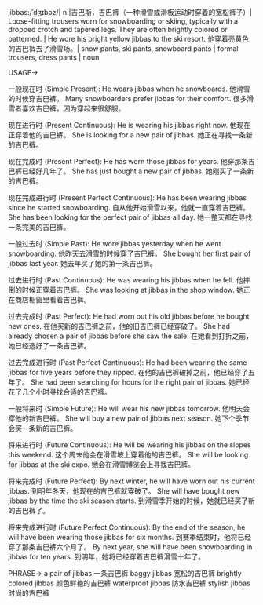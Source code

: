 jibbas:/ˈdʒɪbəz/| n.|吉巴斯，吉巴裤（一种滑雪或滑板运动时穿着的宽松裤子）| Loose-fitting trousers worn for snowboarding or skiing, typically with a dropped crotch and tapered legs.  They are often brightly colored or patterned. | He wore his bright yellow jibbas to the ski resort. 他穿着亮黄色的吉巴裤去了滑雪场。|  snow pants, ski pants, snowboard pants | formal trousers, dress pants | noun


USAGE->

一般现在时 (Simple Present):
He wears jibbas when he snowboards.  他滑雪的时候穿吉巴裤。
Many snowboarders prefer jibbas for their comfort. 很多滑雪者喜欢吉巴裤，因为穿起来很舒服。

现在进行时 (Present Continuous):
He is wearing his jibbas right now. 他现在正穿着他的吉巴裤。
She is looking for a new pair of jibbas. 她正在寻找一条新的吉巴裤。

现在完成时 (Present Perfect):
He has worn those jibbas for years. 他穿那条吉巴裤已经好几年了。
She has just bought a new pair of jibbas. 她刚买了一条新的吉巴裤。

现在完成进行时 (Present Perfect Continuous):
He has been wearing jibbas since he started snowboarding.  自从他开始滑雪以来，他就一直穿着吉巴裤。
She has been looking for the perfect pair of jibbas all day. 她一整天都在寻找一条完美的吉巴裤。

一般过去时 (Simple Past):
He wore jibbas yesterday when he went snowboarding. 他昨天去滑雪的时候穿了吉巴裤。
She bought her first pair of jibbas last year. 她去年买了她的第一条吉巴裤。

过去进行时 (Past Continuous):
He was wearing his jibbas when he fell. 他摔倒的时候正穿着吉巴裤。
She was looking at jibbas in the shop window. 她正在商店橱窗里看着吉巴裤。

过去完成时 (Past Perfect):
He had worn out his old jibbas before he bought new ones.  在他买新的吉巴裤之前，他的旧吉巴裤已经穿破了。
She had already chosen a pair of jibbas before she saw the sale. 在她看到打折之前，她已经选好了一条吉巴裤。

过去完成进行时 (Past Perfect Continuous):
He had been wearing the same jibbas for five years before they ripped. 在他的吉巴裤破掉之前，他已经穿了五年了。
She had been searching for hours for the right pair of jibbas. 她已经花了几个小时寻找合适的吉巴裤。

一般将来时 (Simple Future):
He will wear his new jibbas tomorrow. 他明天会穿他的新吉巴裤。
She will buy a new pair of jibbas next season. 她下个季节会买一条新的吉巴裤。

将来进行时 (Future Continuous):
He will be wearing his jibbas on the slopes this weekend.  这个周末他会在滑雪坡上穿着他的吉巴裤。
She will be looking for jibbas at the ski expo. 她会在滑雪博览会上寻找吉巴裤。

将来完成时 (Future Perfect):
By next winter, he will have worn out his current jibbas. 到明年冬天，他现在的吉巴裤就穿破了。
She will have bought new jibbas by the time the ski season starts.  到滑雪季开始的时候，她就已经买了新的吉巴裤了。

将来完成进行时 (Future Perfect Continuous):
By the end of the season, he will have been wearing those jibbas for six months. 到赛季结束时，他将已经穿了那条吉巴裤六个月了。
By next year, she will have been snowboarding in jibbas for ten years. 到明年，她将已经穿着吉巴裤滑雪十年了。

PHRASE->
a pair of jibbas 一条吉巴裤
baggy jibbas 宽松的吉巴裤
brightly colored jibbas 颜色鲜艳的吉巴裤
waterproof jibbas 防水吉巴裤
stylish jibbas  时尚的吉巴裤
